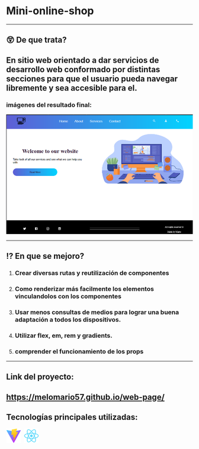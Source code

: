 # Mini-online-shop

---

## :astonished: De que trata?

## En sitio web orientado a dar servicios de desarrollo web conformado por distintas secciones para que el usuario pueda navegar libremente y sea accesible para el.

###

### imágenes del resultado final:

<img src="src/images/projectPic.png" border="0" />

---

## :interrobang: En que se mejoro?

1. ### Crear diversas rutas y reutilización de componentes
2. ### Como renderizar más facilmente los elementos vinculandolos con los componentes
3. ### Usar menos consultas de medios para lograr una buena adaptación a todos los dispositivos.
4. ### Utilizar flex, em, rem y gradients.
5. ### comprender el funcionamiento de los props

---

## Link del proyecto:

## https://melomario57.github.io/web-page/

## Tecnologías principales utilizadas:

<img src="https://github.com/devicons/devicon/blob/master/icons/vitejs/vitejs-original.svg" title="Vite" alt="Vite" width="40" height="40"/>&nbsp;
<img src="https://github.com/devicons/devicon/blob/master/icons/react/react-original.svg" title="React" alt="React" width="40" height="40"/>&nbsp;
